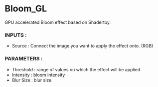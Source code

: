# Bloom_GL

GPU accelerated Bloom effect based on Shadertoy.

### INPUTS :
- Source : Connect the image you want to apply the effect onto. (RGB)


### PARAMETERS :
- Threshold : range of values on which the effect will be applied
- Intensity : bloom intensity
- Blur Size : blur size